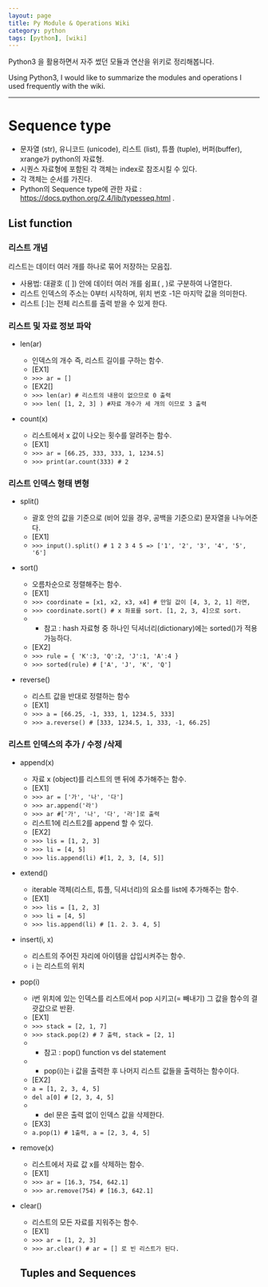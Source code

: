 ```yaml
---
layout: page
title: Py Module & Operations Wiki
category: python
tags: [python], [wiki]
---
```


Python3 을 활용하면서 자주 썼던 모듈과 연산을 위키로 정리해봅니다.

Using Python3, I would like to summarize the modules and operations I used frequently with the wiki.

---
# Sequence type
* 문자열 (str), 유니코드 (unicode), 리스트 (list), 튜플 (tuple), 버퍼(buffer), xrange가 python의 자료형.
* 시퀀스 자료형에 포함된 각 객체는 index로 참조시킬 수 있다.
* 각 객체는 순서를 가진다.
* Python의 Sequence type에 관한 자료 : https://docs.python.org/2.4/lib/typesseq.html .

## List function

### 리스트 개념
리스트는 데이터 여러 개를 하나로 묶어 저장하는 모음집.

* 사용법: 대괄호 ([ ]) 안에 데이터 여러 개를 쉼표( , )로 구분하여 나열한다.
* 리스트 인덱스의 주소는 0부터 시작하며, 위치 번호 -1은 마지막 값을 의미한다.
* 리스트 [:]는 전체 리스트를 출력 받을 수 있게 한다.

### 리스트 및 자료 정보 파악
- len(ar)
  - 인덱스의 개수 즉, 리스트 길이를 구하는 함수.
  - [EX1]
  - `>>> ar = []`
  - [EX2[]
  - `>>> len(ar) # 리스트의 내용이 없으므로 0 출력`
  - `>>> len( [1, 2, 3] ) #자료 개수가 세 개의 이므로 3 출력`

- count(x)
  - 리스트에서 x 값이 나오는 횟수를 알려주는 함수.
  - [EX1]
  - `>>> ar = [66.25, 333, 333, 1, 1234.5]`
  - `>>> print(ar.count(333) # 2`

### 리스트 인덱스 형태 변형
- split()
  -  괄호 안의 값을 기준으로 (비어 있을 경우, 공백을 기준으로) 문자열을 나누어준다.
  - [EX1]
  - `>>> input().split() # 1 2 3 4 5 => ['1', '2', '3', '4', '5', '6']`

- sort()
  - 오름차순으로 정렬해주는 함수.
  - [EX1]
  - `>>> coordinate = [x1, x2, x3, x4] # 만일 값이 [4, 3, 2, 1] 라면,`
  - `>>> coordinate.sort() # x 좌표를 sort. [1, 2, 3, 4]으로 sort.`  
  - * 참고 : hash 자료형 중 하나인 딕셔너리(dictionary)에는 sorted()가 적용 가능하다.
  - [EX2]
  - `>>> rule = { 'K':3, 'Q':2, 'J':1, 'A':4 }`
  - `>>> sorted(rule) # ['A', 'J', 'K', 'Q']`

- reverse()
  - 리스트 값을 반대로 정렬하는 함수
  - [EX1]
  - `>>> a = [66.25, -1, 333, 1, 1234.5, 333]`
  - `>>> a.reverse() # [333, 1234.5, 1, 333, -1, 66.25]`

### 리스트 인덱스의 추가 / 수정 /삭제
- append(x)
  - 자료 x (object)를 리스트의 맨 뒤에 추가해주는 함수.
  - [EX1]
  - `>>> ar = ['가', '나', '다']`
  - `>>> ar.append('라')`
  - `>>> ar #['가', '나', '다', '라']로 출력`
  - 리스트1에 리스트2를 append 할 수 있다.
  - [EX2]
  - `>>> lis = [1, 2, 3]`
  - `>>> li = [4, 5]`
  - `>>> lis.append(li) #[1, 2, 3, [4, 5]]`

- extend()
  - iterable 객체(리스트, 튜플, 딕셔너리)의 요소를 list에 추가해주는 함수.
  - [EX1]
  - `>>> lis = [1, 2, 3]`
  - `>>> li = [4, 5]`
  - `>>> lis.append(li) # [1. 2. 3. 4, 5]`

- insert(i, x)
    - 리스트의 주어진 자리에 아이템을 삽입시켜주는 함수.
    - i 는 리스트의 위치

- pop(i)
  - i번 위치에 있는 인덱스를 리스트에서 pop 시키고(= 빼내기) 그 값을 함수의 결괏값으로 반환.
  - [EX1]
  - `>>> stack = [2, 1, 7]`
  - `>>> stack.pop(2) # 7 출력, stack = [2, 1]`
  - * 참고 : pop() function vs del statement
  - * pop(i)는 i 값을 출력한 후 나머지 리스트 값들을 출력하는 함수이다.
  - [EX2]
  - `a = [1, 2, 3, 4, 5]`
  - `del a[0] # [2, 3, 4, 5]`
  - * del 문은 출력 없이 인덱스 값을 삭제한다.
  - [EX3]
  - `a.pop(1) # 1출력, a = [2, 3, 4, 5]`

- remove(x)
  - 리스트에서 자료 값 x를 삭제하는 함수.
  - [EX1]
  - `>>> ar = [16.3, 754, 642.1]`
  - `>>> ar.remove(754) # [16.3, 642.1]`

- clear()
  - 리스트의 모든 자료를 지워주는 함수.
  - [EX1]
  - `>>> ar = [1, 2, 3]`
  - `>>> ar.clear() # ar = [] 로 빈 리스트가 된다.`

  ## Tuples and Sequences
